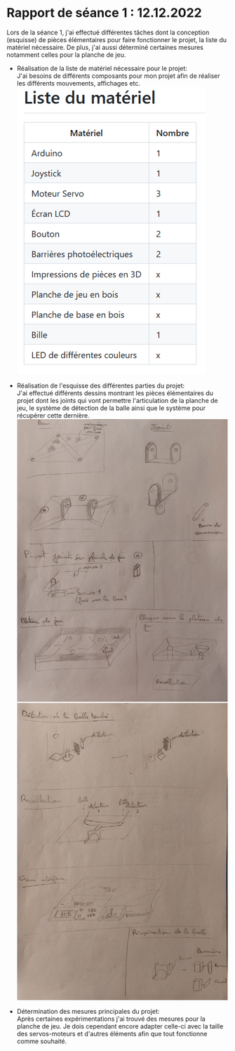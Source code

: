 # Rapport de séance 1 : 12.12.2022

Lors de la séance 1, j'ai effectué différentes tâches dont la conception (esquisse) de pièces élémentaires pour faire fonctionner le projet, la liste du matériel nécessaire. 
De plus, j'ai aussi déterminé certaines mesures notamment celles pour la planche de jeu.

- Réalisation de la liste de matériel nécessaire pour le projet:\
J'ai besoins de différents composants pour mon projet afin de réaliser les différents mouvements, affichages etc.
![Image de la liste de matériel](/Documentation/Pictures/Seance_1/liste_du_materiel.PNG)

- Réalisation de l'esquisse des différentes parties du projet:\
J'ai effectué différents dessins montrant les pièces élémentaires du projet dont les joints qui vont permettre l'articulation de la planche de jeu, le système de détection de la balle ainsi que le système pour récupérer cette dernière.\
![Esquisse 1](https://github.com/JuliusOrtstadt/Maze_Game/blob/5a5193687cec95bcf390a2cd679a537cabdda690/Documentation/Pictures/Esquisse_1.jpg)
![Esquisse 2](https://github.com/JuliusOrtstadt/Maze_Game/blob/5a5193687cec95bcf390a2cd679a537cabdda690/Documentation/Pictures/Esquisse_2.jpg)

- Détermination des mesures principales du projet:\
Après certaines expérimentations j'ai trouvé des mesures pour la planche de jeu. Je dois cependant encore adapter celle-ci avec la taille des servos-moteurs et d'autres éléments afin que tout fonctionne comme souhaité.

